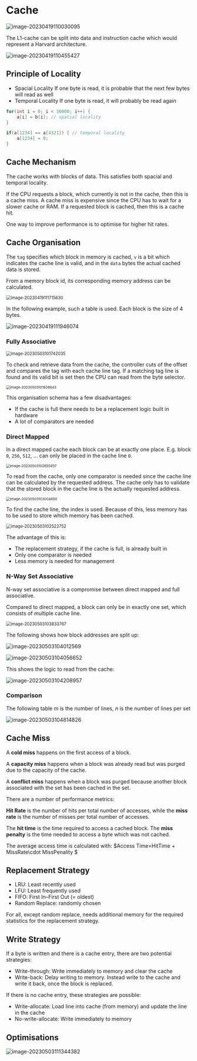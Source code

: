 # Cache

![image-20230419110030095](res/Cache/image-20230419110030095.png)

The L1-cache can be split into data and instruction cache which would represent a Harvard architecture.

![image-20230419110455427](res/Cache/image-20230419110455427.png)

## Principle of Locality

* Spacial Locality
  If one byte is read, it is probable that the next few bytes will read as well
* Temporal Locality
  If one byte is read, it will probably be read again

```c
for(int i = 0; i < 10000; i++) {
    a[i] = b[i]; // spatial locality
}

if(a[1234] == a[4321]) { // temporal locality
    a[1234] = 0;
}
```

## Cache Mechanism

The cache works with blocks of data. This satisfies both spacial and temporal locality.

If the CPU requests a block, which currently is not in the cache, then this is a cache miss. A cache miss is expensive since the CPU has to wait for a slower cache or RAM. If a requested block is cached, then this is a cache hit.

One way to improve performance is to optimise for higher hit rates.

## Cache Organisation

The `tag` specifies which block in memory is cached, `v` is a bit which indicates the cache line is valid, and in the `data` bytes the actual cached data is stored. 

From a memory block id, its corresponding memory address can be calculated. 

<img src="res/Cache/image-20230419111715630.png" alt="image-20230419111715630" style="zoom:80%;" />

In the following example, such a table is used. Each block is the size of 4 bytes.

![image-20230419111946074](res/Cache/image-20230419111946074.png)

### Fully Associative

<img src="res/Cache/image-20230503101742035.png" alt="image-20230503101742035" style="zoom:80%;" />

To check and retrieve data from the cache, the controller cuts of the offset and compares the tag with each cache line tag. If a matching tag line is found and its valid bit is set then the CPU can read from the byte selector.

<img src="res/Cache/image-20230503101838643.png" alt="image-20230503101838643" style="zoom: 67%;" />

This organisation schema has a few disadvantages:

* If the cache is full there needs to be a replacement logic built in hardware
* A lot of comparators are needed

### Direct Mapped

In a direct mapped cache each block can be at exactly one place. E.g. block `0`, `256`, `512`, ... can only be placed in the cache line `0`. 

<img src="res/Cache/image-20230503102655937.png" alt="image-20230503102655937" style="zoom: 67%;" />

To read from the cache, only one comparator is needed since the cache line can be calculated by the requested address. The cache only has to validate that the stored block in the cache line is the actually requested address.

<img src="res/Cache/image-20230503103004650.png" alt="image-20230503103004650" style="zoom:67%;" />

To find the cache line, the index is used. Because of this, less memory has to be used to store which memory has been cached.

<img src="res/Cache/image-20230503102522752.png" alt="image-20230503102522752" style="zoom:80%;" />

The advantage of this is:

* The replacement strategy, if the cache is full, is already built in
* Only one comparator is needed
* Less memory is needed for management

### N-Way Set Associative

N-way set associative is a compromise between direct mapped and full associative.

Compared to direct mapped, a block can only be in exactly one set, which consists of multiple cache line.

<img src="res/Cache/image-20230503103833767.png" alt="image-20230503103833767" style="zoom:80%;" />

The following shows how block addresses are split up:

![image-20230503104012569](res/Cache/image-20230503104012569.png)

![image-20230503104056652](res/Cache/image-20230503104056652.png)

This shows the logic to read from the cache:

![image-20230503104208957](res/Cache/image-20230503104208957.png)

### Comparison

The following table $m$ is the number of lines, $n$ is the number of lines per set

![image-20230503104814826](res/Cache/image-20230503104814826.png)

## Cache Miss

A **cold miss** happens on the first access of a block.

A **capacity miss** happens when a block was already read but was purged due to the capacity of the cache.

A **conflict miss** happens when a block was purged because another block associated with the set has been cached in the set.

There are a number of performance metrics:

**Hit Rate** is the number of hits per total number of accesses, while the **miss rate** is the number of misses per total number of accesses.

The **hit time** is the time required to access a cached block. The **miss penalty** is the time needed to access a byte which was not cached.

The average access time is calculated with: $Access Time=HitTime + MissRate\cdot MissPenality $

## Replacement Strategy

* LRU: Least recently used
* LFU: Least frequently used
* FIFO: First In–First Out (= oldest)
* Random Replace: randomly chosen

For all, except random replace, needs additional memory for the required statistics for the replacement strategy.

## Write Strategy

If a byte is written and there is a cache entry, there are two potential strategies:

* Write-through: Write immediately to memory and clear the cache
* Write-back: Delay writing to memory. Instead write to the cache and write it back, once the block is replaced.

If there is no cache entry, these strategies are possible:

* Write-allocate: Load line into cache (from memory) and update the line in the cache
* No-write-allocate: Write immediately to memory

## Optimisations

![image-20230503111344382](res/Cache/image-20230503111344382.png)

